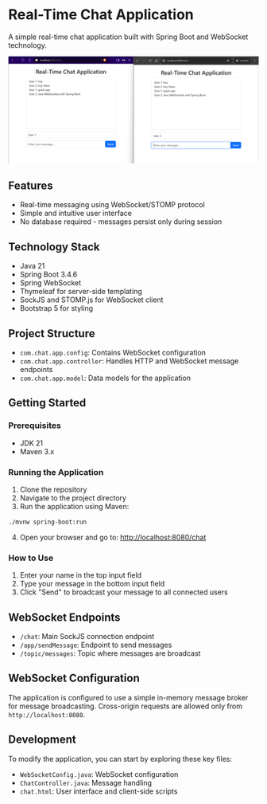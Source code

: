 # Real-Time Chat Application

A simple real-time chat application built with Spring Boot and WebSocket technology.

![Application Preview](web_preview.png)

## Features

-   Real-time messaging using WebSocket/STOMP protocol
-   Simple and intuitive user interface
-   No database required - messages persist only during session

## Technology Stack

-   Java 21
-   Spring Boot 3.4.6
-   Spring WebSocket
-   Thymeleaf for server-side templating
-   SockJS and STOMP.js for WebSocket client
-   Bootstrap 5 for styling

## Project Structure

-   `com.chat.app.config`: Contains WebSocket configuration
-   `com.chat.app.controller`: Handles HTTP and WebSocket message endpoints
-   `com.chat.app.model`: Data models for the application

## Getting Started

### Prerequisites

-   JDK 21
-   Maven 3.x

### Running the Application

1. Clone the repository
2. Navigate to the project directory
3. Run the application using Maven:

```bash
./mvnw spring-boot:run
```

4. Open your browser and go to: [http://localhost:8080/chat](http://localhost:8080/chat)

### How to Use

1. Enter your name in the top input field
2. Type your message in the bottom input field
3. Click "Send" to broadcast your message to all connected users

## WebSocket Endpoints

-   `/chat`: Main SockJS connection endpoint
-   `/app/sendMessage`: Endpoint to send messages
-   `/topic/messages`: Topic where messages are broadcast

## WebSocket Configuration

The application is configured to use a simple in-memory message broker for message broadcasting. Cross-origin requests are allowed only from `http://localhost:8080`.

## Development

To modify the application, you can start by exploring these key files:

-   `WebSocketConfig.java`: WebSocket configuration
-   `ChatController.java`: Message handling
-   `chat.html`: User interface and client-side scripts
